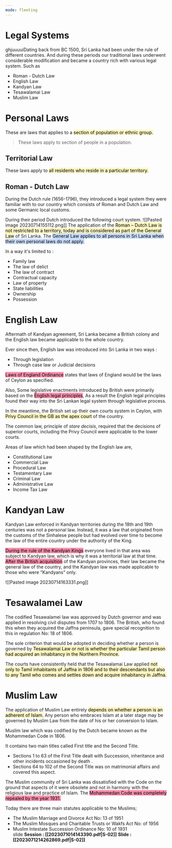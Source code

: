 ```yaml
---
mode: fleeting
---
```

# Legal Systems


ghjuuuuiDating back from BC 1500, Sri Lanka had been under the rule of different countries. And during these periods our traditional laws underwent considerable modification
and became a country rich with various legal system. Such as

- Roman - Dutch Law
- English Law
- Kandyan Law
- Tesawalamai Law
- Muslim Law

# Personal Laws

These are laws that applies to a <mark style="background: #FFF3A3A6;">section of population or ethnic group.
</mark>

> These laws apply to section of people in a population.


## Territorial Law

These laws apply to <mark style="background: #FFF3A3A6;">all residents who reside in a particular territory.</mark>

## Roman - Dutch Law

During the Dutch rule (1656-1796), they introduced a legal system they were familiar with to our country which consists of Roman and Dutch Law and some Germanic local customs.

During their period Dutch introduced the following court system.
![[Pasted image 20230714155112.png]]
The application of the <mark style="background: #FFF3A3A6;">Roman – Dutch Law is not restricted to a territory,  today and is considered as part of the General Law</mark> of Sri Lanka.  The  <mark style="background: #ADCCFFA6;">General Law applies to all persons in Sri Lanka when their own personal  laws do not apply.    
</mark>

In a way it's limited to :
- Family law
- The law of delict
- The law of contract
- Contractual capacity
- Law of property
- State liabilities
- Ownership
- Possession

# English Law
Aftermath of Kandyan agreement, Sri Lanka became a British colony and the English law became applicable to the whole country.

Ever since then, English law was introduced into Sri Lanka in two ways :

- Through legislation
- Through case law or Judicial decisions

<mark style="background: #FF5582A6;">Laws of England Ordinance</mark> states that laws of England would be the laws of Ceylon as specified.

Also, Some legislative enactments introduced by British were primarily based on the <mark style="background: #FF5582A6;">English legal principles</mark>, As a result the English legal principles found their way into the Sri Lankan legal system through legislative process. 

In the meantime, the British set up their own courts system in Ceylon, with <mark style="background: #FFF3A3A6;">Privy Council in the GB as the apex court</mark> of the country.

The common law, principle of *stare decisis*, required that the decisions of  superior courts, including the Privy Council were applicable to the lower  courts.

Areas of law which had been shaped by the English law are,

- Constitutional Law
- Commercial Law
- Procedural Law
- Testamentary Law
- Criminal Law
- Administrative Law
- Income Tax Law

# Kandyan Law

Kandyan Law enforced in Kandyan territories during the 18th and 19th centuries was not a personal law. Instead, it was a law that originated from the customs of the Sinhalese people but had evolved over time to become the law of the entire country under the authority of the King.

<mark style="background: #FF5582A6;">During the rule of the Kandyan Kings</mark> everyone lived in that area was  subject to Kandyan law, which is why it was a territorial law at that time.  <mark style="background: #FF5582A6;">After the British acquisition</mark> of the Kandyan provinces, their law became the  general law of the country, and the Kandyan law was made applicable to  those who were “Kandyans” only.  

![[Pasted image 20230714163331.png]]

# Tesawalamei Law  

The codified Tesawalamei law was approved by Dutch governor amd was applied in resolving civil disputes from 1707 to 1806. The British, who found this when they acquired the Jaffna peninsula, gave   special recognition to this in regulation No: 18 of 1806. 

The sole criterion that would be adopted in deciding whether a person is  governed by <mark style="background: #FFF3A3A6;">Tesawalamai Law or not is whether the particular Tamil person  had acquired an inhabitancy in the Northern Province.</mark>

The courts have  consistently held that the Tesawalamai Law applied <mark style="background: #FFF3A3A6;">not only to Tamil  inhabitants of Jaffna in 1806 and to their descendants but also to any Tamil  who comes and settles down and acquire inhabitancy in Jaffna.</mark> 


# Muslim Law

The application of Muslim Law   entirely <mark style="background: #FFF3A3A6;">depends on whether a person is an  adherent of Islam.</mark>  Any person who embraces Islam at a later stage may be  governed by Muslim Law from the date of his or her conversion to Islam.   

Muslim law which was codified by the Dutch became known as the  Mohammedan Code in 1806.   

It contains two main titles called First title and the Second Title. 
- Sections 1 to 63 of the First Title dealt with Succession,  inheritance and other incidents occasioned by death .  
- Sections 64 to 102 of the Second Title was on matrimonial  affairs and covered this aspect.  

The Muslim community of Sri Lanka was dissatisfied with the Code on the  ground that aspects of it were obsolete and not in harmony with the religious  law and practice of Islam. The <mark style="background: #FF5582A6;">Mohammedan Code was completely repealed  by the year 1931. </mark> 

Today there are three main statutes applicable to the Muslims;  
- The Muslim Marriage and Divorce Act No: 13 of 1951  
- The Muslim Mosques and Charitable Trusts or Wakfs Act No:   of 1956  
- Muslim Intestate Succession Ordinance No: 10 of 1931  
 slide
**Session : [[2023071014143390.pdf|S-02]]** 
**Slide : [[2023071214262869.pdf|S-02]]**
